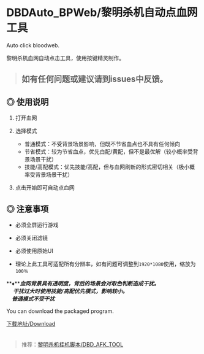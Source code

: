 # DBDAuto_BPWeb/黎明杀机自动点血网工具
Auto click  bloodweb.  
  
黎明杀机血网自动点击工具，使用按键精灵制作。  
  
      
        
>## 如有任何问题或建议请到issues中反馈。
  
## ◎ 使用说明  

1. 打开血网  
  
2. 选择模式   
    - 普通模式：不受背景场景影响，但既不节省血点也不具有任何倾向  
    - 节省模式：较为节省血点，优先白配/黄配，但不是最优解（较小概率受背景场景干扰）  
    - 技能/高配模式：优先技能/高配，但与血网刷新的形式密切相关（极小概率受背景场景干扰）  
  
3. 点击开始即可自动点血网  
  
  
## ◎ 注意事项  

- 必须全屏运行游戏  
  
- 必须关闭滤镜  
  
- 必须使用原始UI　
      
- 理论上此工具可适配所有分辨率，如有问题可调整到`1920*1080`使用，缩放为`100％`   
  
**♦*****血网背景具有透明度，背后的场景会对取色判断造成干扰。  
　
干扰过大时使用技能/高配优先模式，影响较小。  
　普通模式不受干扰***
    　　


    
You can download the packaged program.  

[下载地址/Download](https://github.com/WKhistory/DBDAuto_BPWeb/releases)  
　　
  
> 推荐：[黎明杀机挂机脚本/DBD_AFK_TOOL](https://github.com/maskrs/DBD_AFK_TOOL/releases)　　
　　
  
